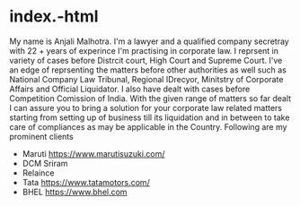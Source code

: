 # index.-html
My name is Anjali Malhotra. I'm a lawyer and a qualified company secretray with 22 + years of experince
I'm practising in corporate law. I reprsent in variety of cases before Distrcit court, High Court and Supreme Court. 
I've an edge of reprsenting the matters before other authorities as well such as National Company Law Tribunal, Regional IDrecyor, Minitstry of Corporate Affairs and Official Liquidator. 
I also have dealt with cases before Competition Comission of India. With the given range of matters so far dealt I can assure you to bring a solution for your corporate law related matters starting from setting up of business till its liquidation and in between to take care of compliances as may be applicable in the Country.
Following are my prominent clients 
- Maruti      https://www.marutisuzuki.com/
- DCM Sriram 
- Relaince
- Tata         https://www.tatamotors.com/
- BHEL         https://www.bhel.com

